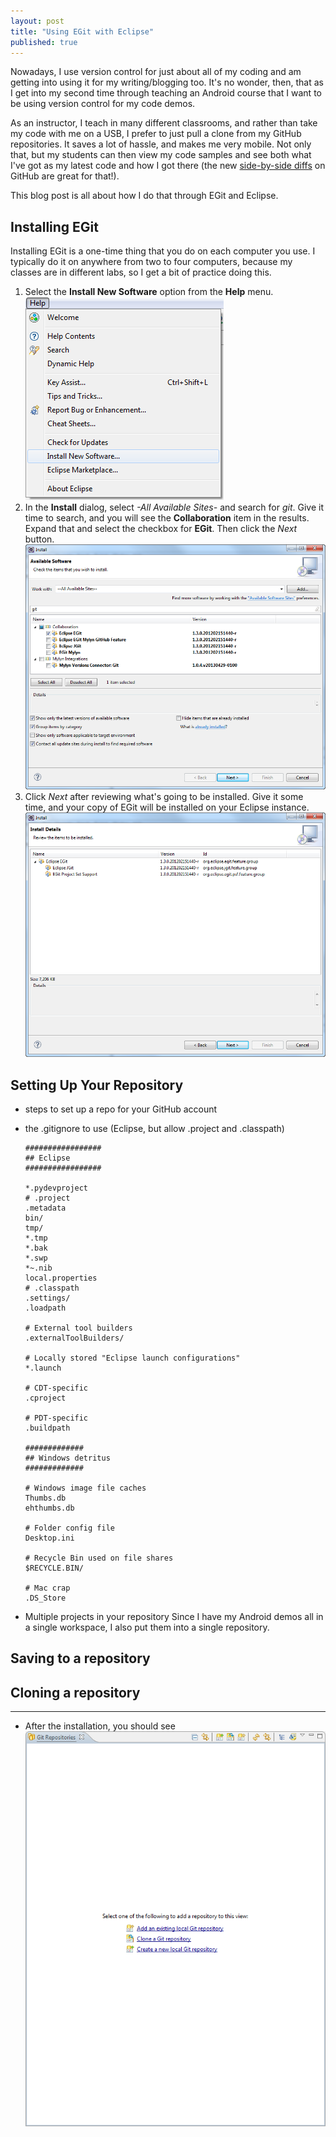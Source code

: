 ```yaml
---
layout: post
title: "Using EGit with Eclipse"
published: true
---
```


Nowadays, I use version control for just about all of my coding and am getting into using it for my writing/blogging too. It's no wonder, then, that as I get into my second time through teaching an Android course that I want to be using version control for my code demos.

As an instructor, I teach in many different classrooms, and rather than take my code with me on a USB, I prefer to just pull a clone from my GitHub repositories. It saves a lot of hassle, and makes me very mobile. Not only that, but my students can then view my code samples and see both what I've got as my latest code and how I got there (the new [side-by-side diffs](https://github.com/blog/1884-introducing-split-diffs "Introducing split diffs - GitHub Help") on GitHub are great for that!).

This blog post is all about how I do that through EGit and Eclipse.

## Installing EGit

Installing EGit is a one-time thing that you do on each computer you use. I typically do it on anywhere from two to four computers, because my classes are in different labs, so I get a bit of practice doing this.

1. Select the **Install New Software** option from the **Help** menu. ![menuHelpInstallNewSoftware.png](/images/posts/eGit-and-Eclipse/menuHelpInstallNewSoftware.png)
2. In the **Install** dialog, select *-All Available Sites-* and search for *git*. Give it time to search, and you will see the **Collaboration** item in the results. Expand that and select the checkbox for **EGit**. Then click the *Next* button. ![installEGit.png](/images/posts/eGit-and-Eclipse/installEGit.png)
3. Click *Next* after reviewing what's going to be installed. Give it some time, and your copy of EGit will be installed on your Eclipse instance. ![installEGit-2.png](/images/posts/eGit-and-Eclipse/installEGit-2.png)

## Setting Up Your Repository

- steps to set up a repo for your GitHub account
- the .gitignore to use (Eclipse, but allow .project and .classpath)

    ```
    #################
    ## Eclipse
    #################
    
    *.pydevproject
    # .project
    .metadata
    bin/
    tmp/
    *.tmp
    *.bak
    *.swp
    *~.nib
    local.properties
    # .classpath
    .settings/
    .loadpath
    
    # External tool builders
    .externalToolBuilders/
    
    # Locally stored "Eclipse launch configurations"
    *.launch
    
    # CDT-specific
    .cproject
    
    # PDT-specific
    .buildpath
    
    #############
    ## Windows detritus
    #############
    
    # Windows image file caches
    Thumbs.db
    ehthumbs.db
    
    # Folder config file
    Desktop.ini
    
    # Recycle Bin used on file shares
    $RECYCLE.BIN/
    
    # Mac crap
    .DS_Store
    ```


- Multiple projects in your repository
Since I have my Android demos all in a single workspace, I also put them into a single repository.

## Saving to a repository

## Cloning a repository

----

- After the installation, you should see 
![gitRepoBlank.png](/images/posts/eGit-and-Eclipse/gitRepoBlank.png)

